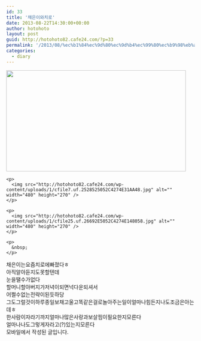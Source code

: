 ```yaml
---
id: 33
title: '채은이와치로'
date: 2013-08-22T14:30:00+00:00
author: hotohoto
layout: post
guid: http://hotohoto82.cafe24.com/?p=33
permalink: '/2013/08/%ec%b1%84%ec%9d%80%ec%9d%b4%ec%99%80%ec%b9%98%eb%a1%9c/'
categories:
  - diary
---
```



<div id="post-view40195698096">
  <div align="left">
    <p>
      <img src="http://hotohoto82.cafe24.com/wp-content/uploads/1/cfile1.uf.25512C5052C4274E1E9090.jpg" alt="" width="480" height="270" />
    </p>

    <p>
      <img src="http://hotohoto82.cafe24.com/wp-content/uploads/1/cfile7.uf.2528525052C4274E31AA48.jpg" alt="" width="480" height="270" />
    </p>

    <p>
      <img src="http://hotohoto82.cafe24.com/wp-content/uploads/1/cfile25.uf.26692E5052C4274E148058.jpg" alt="" width="480" height="270" />
    </p>

    <p>
      &nbsp;
    </p>
  </div>

  <div align="left">
    채은이는요즘치로에빠졌다ㅎ<br /> 아직알아듣지도못할텐데<br /> 눈을땔수가없다<br /> 할머니할아버지가저녁이되면넉다운되셔서<br /> 어쩔수없는전략이된듯하당<br /> 그도그럴것이하루종일보채고울고똑같은걸로놀아주는일이얼마나힘든지나도조금은아는데ㅎ<br /> 한사람이자라기까지얼마나많은사랑과보살핌이필요한지모른다<br /> 얼마나나도그렇게자라고(?)있는지모른다
  </div>
</div>

<div>
  <div>
    모바일에서 작성된 글입니다.
  </div>
</div>

<p>
  &nbsp;
</p>
